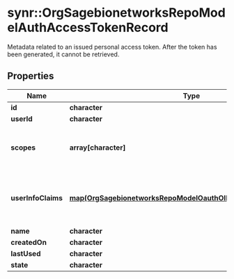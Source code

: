# synr::OrgSagebionetworksRepoModelAuthAccessTokenRecord

Metadata related to an issued personal access token. After the token has been generated, it cannot be retrieved.

## Properties
Name | Type | Description | Notes
------------ | ------------- | ------------- | -------------
**id** | **character** |  | [optional] 
**userId** | **character** |  | [optional] 
**scopes** | **array[character]** | The scopes that have been granted to this token | [optional] 
**userInfoClaims** | [**map(OrgSagebionetworksRepoModelOauthOIDCClaimsRequestDetails)**](org.sagebionetworks.repo.model.oauth.OIDCClaimsRequestDetails.md) | The OIDC claims that can be accessed using this token. | [optional] 
**name** | **character** |  | [optional] 
**createdOn** | **character** |  | [optional] 
**lastUsed** | **character** |  | [optional] 
**state** | **character** |  | [optional] 


